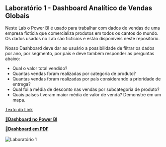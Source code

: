 ## Laboratório 1 - Dashboard Analítico de Vendas Globais

Neste Lab o Power BI é usado para trabalhar com dados de vendas de uma empresa fictícia que comercializa produtos em todos os cantos do mundo. Os dados usados no Lab são fictícios e estão disponíveis neste repositório. 

Nosso Dashboard deve dar ao usuário a possibilidade de filtrar os dados por ano, por segmento, por país e deve também responder as perguntas abaixo:
- Qual o valor total vendido?
- Quantas vendas foram realizadas por categoria de produto?
- Quantas vendas foram realizadas por país considerando a prioridade de entrega?
- Qual foi a média de desconto nas vendas por subcategoria de produto?
- Quais países tiveram maior média de valor de venda? Demonstre em um mapa.

<a href="https://github.com/wagnermoraesjr/Portifolio_Microsoft_Power_BI/blob/main/Laboratorio_1_-_Dashboard_Analitico_de_Vendas_Globais/Dashboard_Lab1.pbix" download="Nome do Arquivo">Texto do Link</a>

[🔗**Dashboard no Power BI**](https://github.com/wagnermoraesjr/Portifolio_Microsoft_Power_BI/blob/main/Laboratorio_1_-_Dashboard_Analitico_de_Vendas_Globais/Dashboard_Lab1.pbix)

[🔗**Dashboard em PDF**](https://github.com/wagnermoraesjr/Portifolio_Microsoft_Power_BI/blob/main/Laboratorio_1_-_Dashboard_Analitico_de_Vendas_Globais/Dashboard_PDF_Lab1.pdf)
<br><br>
![Laboratório 1](https://github.com/wagnermoraesjr/Portifolio_Microsoft_Power_BI/blob/main/Laboratorio_1_-_Dashboard_Analitico_de_Vendas_Globais/Imagem_Lab1.png
)
